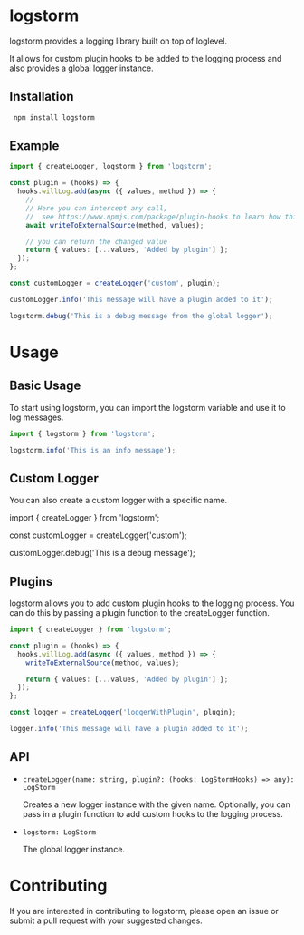 # logstorm

logstorm provides a logging library built on top of loglevel. 

It allows for custom plugin hooks to be added to the logging process and also provides a global logger instance.

## Installation

```bash
 npm install logstorm
```

## Example

```typescript
import { createLogger, logstorm } from 'logstorm';

const plugin = (hooks) => {
  hooks.willLog.add(async ({ values, method }) => {
    //
    // Here you can intercept any call,
    //  see https://www.npmjs.com/package/plugin-hooks to learn how this plugin works
    await writeToExternalSource(method, values);

    // you can return the changed value
    return { values: [...values, 'Added by plugin'] };
  });
};

const customLogger = createLogger('custom', plugin);

customLogger.info('This message will have a plugin added to it');

logstorm.debug('This is a debug message from the global logger');
```

# Usage

## Basic Usage

To start using logstorm, you can import the logstorm variable and use it to log messages.

```typescript
import { logstorm } from 'logstorm';

logstorm.info('This is an info message');
```

## Custom Logger

You can also create a custom logger with a specific name.

import { createLogger } from 'logstorm';

const customLogger = createLogger('custom');

customLogger.debug('This is a debug message');

## Plugins

logstorm allows you to add custom plugin hooks to the logging process.
You can do this by passing a plugin function to the createLogger function.

```typescript
import { createLogger } from 'logstorm';

const plugin = (hooks) => {
  hooks.willLog.add(async ({ values, method }) => {
    writeToExternalSource(method, values);

    return { values: [...values, 'Added by plugin'] };
  });
};

const logger = createLogger('loggerWithPlugin', plugin);

logger.info('This message will have a plugin added to it');
```

## API

- `createLogger(name: string, plugin?: (hooks: LogStormHooks) => any): LogStorm`

  Creates a new logger instance with the given name. Optionally, you can pass in a plugin function to add custom hooks to the logging process.

- `logstorm: LogStorm`

  The global logger instance.

# Contributing

If you are interested in contributing to logstorm, please open an issue or submit a pull request with your suggested changes.
